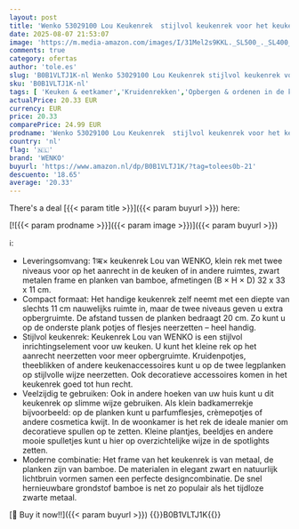 ```yaml
---
layout: post
title: 'Wenko 53029100 Lou Keukenrek  stijlvol keukenrek voor het keukenblad van metaal met planken van bamboe  twee etages voor meer opbergruimte in de keuken   B x H x D : 32 x 33 x 11 cm  zwart/lichtbruin'
date: 2025-08-07 21:53:07
image: 'https://m.media-amazon.com/images/I/31Mel2s9KKL._SL500_._SL400_.jpg'
comments: true
category: ofertas
author: 'tole.es'
slug: 'B0B1VLTJ1K-nl Wenko 53029100 Lou Keukenrek stijlvol keukenrek voor het...'
sku: 'B0B1VLTJ1K-nl'
tags: [ 'Keuken & eetkamer','Kruidenrekken','Opbergen & ordenen in de keuken','Rekken & houders voor de keuken','Wonen & keuken','wenko','🇳🇱', ]
actualPrice: 20.33 EUR
currency: EUR
price: 20.33
comparePrice: 24.99 EUR
prodname: 'Wenko 53029100 Lou Keukenrek  stijlvol keukenrek voor het keukenblad van metaal met planken van bamboe  twee etages voor meer opbergruimte in de keuken   B x H x D : 32 x 33 x 11 cm  zwart/lichtbruin'
country: 'nl'
flag: '🇳🇱'
brand: 'WENKO'
buyurl: 'https://www.amazon.nl/dp/B0B1VLTJ1K/?tag=tolees0b-21'
descuento: '18.65'
average: '20.33'
---
```


There's a deal [{{< param title >}}]({{< param buyurl >}})  here:

[![{{< param prodname >}}]({{< param image >}})]({{< param buyurl >}})

ℹ️:

- Leveringsomvang: 1ऋ× keukenrek Lou van WENKO, klein rek met twee niveaus voor op het aanrecht in de keuken of in andere ruimtes, zwart metalen frame en planken van bamboe, afmetingen (B × H × D) 32 x 33 x 11 cm.
- Compact formaat: Het handige keukenrek zelf neemt met een diepte van slechts 11 cm nauwelijks ruimte in, maar de twee niveaus geven u extra opbergruimte. De afstand tussen de planken bedraagt 20 cm. Zo kunt u op de onderste plank potjes of flesjes neerzetten – heel handig.
- Stijlvol keukenrek: Keukenrek Lou van WENKO is een stijlvol inrichtingselement voor uw keuken. U kunt het kleine rek op het aanrecht neerzetten voor meer opbergruimte. Kruidenpotjes, theeblikken of andere keukenaccessoires kunt u op de twee legplanken op stijlvolle wijze neerzetten. Ook decoratieve accessoires komen in het keukenrek goed tot hun recht.
- Veelzijdig te gebruiken: Ook in andere hoeken van uw huis kunt u dit keukenrek op slimme wijze gebruiken. Als klein badkamerrekje bijvoorbeeld: op de planken kunt u parfumflesjes, crèmepotjes of andere cosmetica kwijt. In de woonkamer is het rek de ideale manier om decoratieve spullen op te zetten. Kleine plantjes, beeldjes en andere mooie spulletjes kunt u hier op overzichtelijke wijze in de spotlights zetten.
- Moderne combinatie: Het frame van het keukenrek is van metaal, de planken zijn van bamboe. De materialen in elegant zwart en natuurlijk lichtbruin vormen samen een perfecte designcombinatie. De snel hernieuwbare grondstof bamboe is net zo populair als het tijdloze zwarte metaal.

[🛒 Buy it now!!]({{< param buyurl >}})
{{<world>}}B0B1VLTJ1K{{</world>}}
